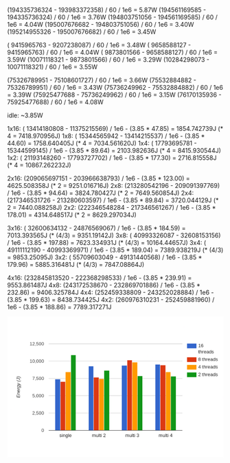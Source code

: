 
(194335736324 - 193983372358) / 60 / 1e6 = 5.87W
(194561169585 - 194335736324) / 60 / 1e6 = 3.76W
(194803751056 - 194561169585) / 60 / 1e6 = 4.04W
(195007676682 - 194803751056) / 60 / 1e6 = 3.40W
(195214955326 - 195007676682) / 60 / 1e6 = 3.45W

( 9415965763 -  9207238087) / 60 / 1e6 = 3.48W
( 9658588127 -  9415965763) / 60 / 1e6 = 4.04W
( 9873801566 -  9658588127) / 60 / 1e6 = 3.59W
(10071118321 -  9873801566) / 60 / 1e6 = 3.29W
(10284298073 - 10071118321) / 60 / 1e6 = 3.55W

(75326789951 - 75108601727) / 60 / 1e6 = 3.66W
(75532884882 - 75326789951) / 60 / 1e6 = 3.43W
(75736249962 - 75532884882) / 60 / 1e6 = 3.39W
(75925477688 - 75736249962) / 60 / 1e6 = 3.15W
(76170135936 - 75925477688) / 60 / 1e6 = 4.08W

idle: ~3.85W

1x16: ( 13414180808 -  11375215569) / 1e6 - (3.85 *  47.85) = 1854.742739J (* 4 =  7418.970956J)
1x8:  ( 15344565942 -  13414215537) / 1e6 - (3.85 *  44.60) = 1758.640405J (* 4 =  7034.561620J)
1x4:  ( 17793695781 -  15344599145) / 1e6 - (3.85 *  89.64) = 2103.982636J (* 4 =  8415.930544J)
1x2:  ( 21193148260 -  17793727702) / 1e6 - (3.85 * 177.30) = 2716.815558J (* 4 = 10867.262232J)

2x16: (209065697151 - 203966638793) / 1e6 - (3.85 * 123.00) = 4625.508358J (* 2 = 9251.016716J)
2x8:  (213280542196 - 209091397769) / 1e6 - (3.85 *  94.64) = 3824.780427J (* 2 = 7649.560854J)
2x4:  (217346531726 - 213280603597) / 1e6 - (3.85 *  89.84) = 3720.044129J (* 2 = 7440.088258J)
2x2:  (222346548284 - 217346561267) / 1e6 - (3.85 * 178.01) = 4314.648517J (* 2 = 8629.297034J)

3x16: ( 32600634132 -  24876569067) / 1e6 - (3.85 * 184.59) = 7013.393565J (* (4/3) =  9351.19142J)
3x8:  ( 40993326087 -  32608153156) / 1e6 - (3.85 * 197.88) = 7623.334931J (* (4/3) = 10164.44657J)
3x4:  ( 49111112190 -  40993369971) / 1e6 - (3.85 * 189.04) = 7389.938219J (* (4/3) =  9853.25095J)
3x2:  ( 55709603049 -  49131440568) / 1e6 - (3.85 * 179.96) = 5885.316481J (* (4/3) =  7847.08864J)

4x16: (232845813520 - 222368298533) / 1e6 - (3.85 * 239.91) = 9553.861487J
4x8:  (243172538670 - 232869701886) / 1e6 - (3.85 * 232.86) = 9406.325784J
4x4:  (252459338809 - 243252028884) / 1e6 - (3.85 * 199.63) = 8438.734425J
4x2:  (260976310231 - 252459881960) / 1e6 - (3.85 * 188.86) = 7789.317271J

![plot](bar-graph.png)
